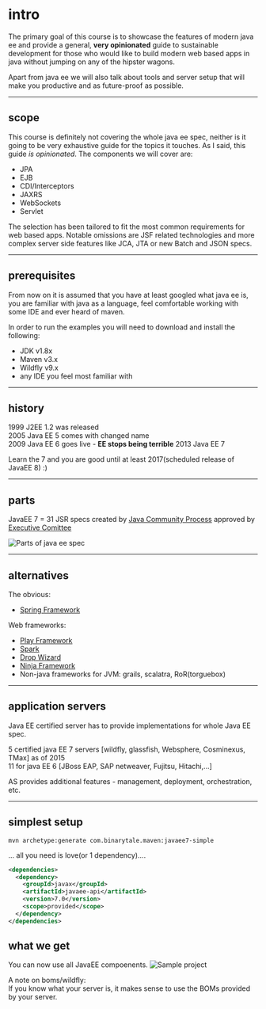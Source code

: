 # intro

The primary goal of this course is to showcase the features of modern java ee
and provide a general, **very opinionated** guide to sustainable development for those who would like to build modern web based apps in java without jumping on any of the hipster wagons.

Apart from java ee we will also talk about tools and server setup that will make you productive and as future-proof as possible.

---

## scope

This course is definitely not covering the whole java ee spec, neither is it
going to be very exhaustive guide for the topics it touches. As I said, this guide *is opinionated*. The components we will cover are:

- JPA
- EJB
- CDI/Interceptors
- JAXRS
- WebSockets
- Servlet

The selection has been tailored to fit the most common requirements for web based apps. Notable omissions are JSF related technologies and more complex server side features like JCA, JTA or new Batch and JSON specs.

---

## prerequisites

From now on it is assumed that you have at least googled what java ee is, you are familiar with java as a language, feel comfortable working with some IDE and ever heard of maven.

In order to run the examples you will need to download and install the following:

- JDK v1.8x
- Maven v3.x
- Wildfly v9.x
- any IDE you feel most familiar with

---

## history

1999 J2EE 1.2 was released  
2005 Java EE 5 comes with changed name  
2009 Java EE 6 goes live - **EE stops being terrible**
2013 Java EE 7

Learn the 7 and you are good until at least 2017(scheduled release of JavaEE 8) :)

---

## parts

JavaEE 7 = 31 JSR specs created by [Java Community Process](jcp) approved by [Executive Comittee](jcpec)

![Parts of java ee spec][javaee7parts]

[javaee7parts]: http://blog.arungupta.me/wp-content/uploads/2013/10/javaee7-pancake.png
[jcpec]: https://www.jcp.org/en/participation/committee
[jcp]: https://www.jcp.org/en/procedures/overview

---

## alternatives

The obvious:
- [Spring Framework][spring]

Web frameworks:

- [Play Framework][play]
- [Spark][spark]
- [Drop Wizard][dropwizard]
- [Ninja Framework][ninja]
- Non-java frameworks for JVM: grails, scalatra, RoR(torguebox)

[spring]: http://projects.spring.io/spring-framework/
[play]: https://playframework.committee
[spark]: https://sparkjava.com
[dropwizard]: http://www.dropwizard.io
[ninja]: http://www.ninjaframework.org/

---

## application servers

Java EE certified server has to provide implementations for whole Java EE spec.

5 certified java EE 7 servers [wildfly, glassfish, Websphere, Cosminexus, TMax] as of 2015   
11 for java EE 6 [JBoss EAP, SAP netweaver, Fujitsu, Hitachi,...]

AS provides additional features - management, deployment, orchestration, etc.

---

## simplest setup

```
mvn archetype:generate com.binarytale.maven:javaee7-simple
```

... all you need is love(or 1 dependency)....

```xml
<dependencies>
  <dependency>
    <groupId>javax</groupId>
    <artifactId>javaee-api</artifactId>
    <version>7.0</version>
    <scope>provided</scope>
  </dependency>
</dependencies>
```

## what we get

You can now use all JavaEE compoenents.
![Sample project][projectstructure]

[projectstructure]: images/projectstructure.png

A note on boms/wildfly:  
If you know what your server is, it makes sense to use the BOMs provided by your server.
